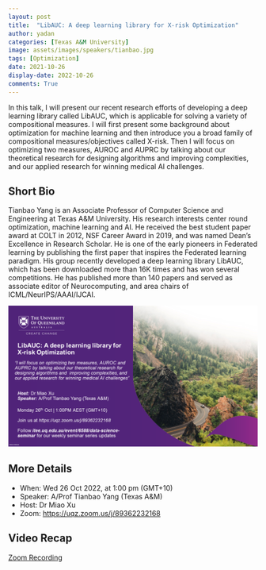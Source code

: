 ```yaml
---
layout: post
title:  "LibAUC: A deep learning library for X-risk Optimization"
author: yadan
categories: [Texas A&M University]
image: assets/images/speakers/tianbao.jpg
tags: [Optimization]
date: 2021-10-26
display-date: 2022-10-26
comments: True
---
```

In this talk, I will present our recent research efforts of developing a deep learning library called LibAUC, which is applicable for solving a variety of compositional measures.  I will first present some background about optimization for machine learning and then introduce you a broad family of compositional measures/objectives called X-risk. Then I will focus on optimizing two measures, AUROC and AUPRC by talking about our theoretical research for designing algorithms and improving complexities, and our applied research for winning medical AI challenges.

## Short Bio

Tianbao Yang is an Associate Professor of Computer Science and Engineering at Texas A&M University. His research interests center round optimization, machine learning and AI. He received the best student paper award at COLT in 2012, NSF Career Award in 2019, and was named Dean’s Excellence in Research Scholar.  He is one of the early pioneers in Federated learning by publishing the first paper that inspires the Federated learning paradigm.  His group recently developed a deep learning library LibAUC, which has been downloaded more than 16K times and has won several competitions.  He has published more than 140 papers and served as associate editor of Neurocomputing,  and area chairs of ICML/NeurIPS/AAAI/IJCAI.


![tianbao-poster](/assets/images/posters/tianbao-poster.png)

## More Details
+ When: Wed 26 Oct 2022, at 1:00 pm (GMT+10)
+ Speaker: A/Prof Tianbao Yang (Texas A&M)
+ Host: Dr Miao Xu
+ Zoom: https://uqz.zoom.us/j/89362232168

## Video Recap

[Zoom Recording](https://uqz.zoom.us/rec/share/hOX7c0CrtgcV12P2Ka7jv2fWIBP940quCCcKrYxkmSr6Y3Oslv711TCYd-TMreq0.psduvy5sdzZ2fYKe)

